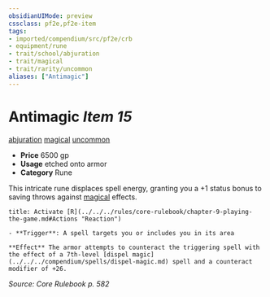 ```yaml
---
obsidianUIMode: preview
cssclass: pf2e,pf2e-item
tags:
- imported/compendium/src/pf2e/crb
- equipment/rune
- trait/school/abjuration
- trait/magical
- trait/rarity/uncommon
aliases: ["Antimagic"]
---
```

# Antimagic *Item 15*  
[abjuration](abjuration.md)  [magical](magical.md)  [uncommon](uncommon.md)  

- **Price** 6500 gp
- **Usage** etched onto armor
- **Category** Rune

This intricate rune displaces spell energy, granting you a +1 status bonus to saving throws against [magical](magical.md) effects.

```ad-embed-ability
title: Activate [R](../../../rules/core-rulebook/chapter-9-playing-the-game.md#Actions "Reaction")

- **Trigger**: A spell targets you or includes you in its area

**Effect** The armor attempts to counteract the triggering spell with the effect of a 7th-level [dispel magic](../../../compendium/spells/dispel-magic.md) spell and a counteract modifier of +26.
```

*Source: Core Rulebook p. 582*
